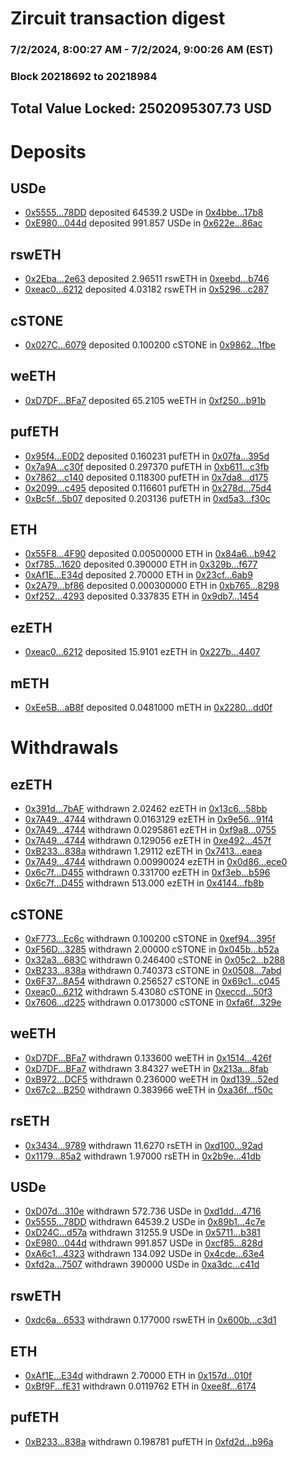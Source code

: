 # Zircuit transaction digest
### 7/2/2024, 8:00:27 AM - 7/2/2024, 9:00:26 AM (EST)
### Block 20218692 to 20218984

## Total Value Locked: 2502095307.73 USD

# Deposits
## USDe
- [0x5555...78DD](https://etherscan.io/address/0x5555551fc55B8800db43B69a3C4F468d413578DD) deposited 64539.2 USDe in [0x4bbe...17b8](https://etherscan.io/tx/0x5555551fc55B8800db43B69a3C4F468d413578DD)
- [0xE980...044d](https://etherscan.io/address/0xE980E6DBDFe460362C6E703327d43Ced226f044d) deposited 991.857 USDe in [0x622e...86ac](https://etherscan.io/tx/0xE980E6DBDFe460362C6E703327d43Ced226f044d)
## rswETH
- [0x2Eba...2e63](https://etherscan.io/address/0x2Eba250ade512228fB090252dbEE6F352D6e2e63) deposited 2.96511 rswETH in [0xeebd...b746](https://etherscan.io/tx/0x2Eba250ade512228fB090252dbEE6F352D6e2e63)
- [0xeac0...6212](https://etherscan.io/address/0xeac027528CdfC707ac4e7543D613f5A02E986212) deposited 4.03182 rswETH in [0x5296...c287](https://etherscan.io/tx/0xeac027528CdfC707ac4e7543D613f5A02E986212)
## cSTONE
- [0x027C...6079](https://etherscan.io/address/0x027C61bdcc5635ef625ee43E4837b95d8Fc76079) deposited 0.100200 cSTONE in [0x9862...1fbe](https://etherscan.io/tx/0x027C61bdcc5635ef625ee43E4837b95d8Fc76079)
## weETH
- [0xD7DF...BFa7](https://etherscan.io/address/0xD7DF7E085214743530afF339aFC420c7c720BFa7) deposited 65.2105 weETH in [0xf250...b91b](https://etherscan.io/tx/0xD7DF7E085214743530afF339aFC420c7c720BFa7)
## pufETH
- [0x95f4...E0D2](https://etherscan.io/address/0x95f468a49610dEb29c11e0bf7D42d6e7D44aE0D2) deposited 0.160231 pufETH in [0x07fa...395d](https://etherscan.io/tx/0x95f468a49610dEb29c11e0bf7D42d6e7D44aE0D2)
- [0x7a9A...c30f](https://etherscan.io/address/0x7a9A70BD3382D57faBA7B9105c5335471a17c30f) deposited 0.297370 pufETH in [0xb611...c3fb](https://etherscan.io/tx/0x7a9A70BD3382D57faBA7B9105c5335471a17c30f)
- [0x7862...c140](https://etherscan.io/address/0x7862252A244E881950A8bb429C97696Aa327c140) deposited 0.118300 pufETH in [0x7da8...d175](https://etherscan.io/tx/0x7862252A244E881950A8bb429C97696Aa327c140)
- [0x2099...c495](https://etherscan.io/address/0x2099E7156090d8eEc355Dc19Ea63466bfFa8c495) deposited 0.116601 pufETH in [0x278d...75d4](https://etherscan.io/tx/0x2099E7156090d8eEc355Dc19Ea63466bfFa8c495)
- [0xBc5f...5b07](https://etherscan.io/address/0xBc5fa30c17336C4a7E38Eb6258f58883C2875b07) deposited 0.203136 pufETH in [0xd5a3...f30c](https://etherscan.io/tx/0xBc5fa30c17336C4a7E38Eb6258f58883C2875b07)
## ETH
- [0x55F8...4F90](https://etherscan.io/address/0x55F847ba521B76BAbfa52eD8A4Ceb204815F4F90) deposited 0.00500000 ETH in [0x84a6...b942](https://etherscan.io/tx/0x55F847ba521B76BAbfa52eD8A4Ceb204815F4F90)
- [0xf785...1620](https://etherscan.io/address/0xf78527B42BC896253689ef9ACc37c73a00971620) deposited 0.390000 ETH in [0x329b...f677](https://etherscan.io/tx/0xf78527B42BC896253689ef9ACc37c73a00971620)
- [0xAf1E...E34d](https://etherscan.io/address/0xAf1E7AaE0fdcb85eDCB3E456B4Da3D5F57C4E34d) deposited 2.70000 ETH in [0x23cf...6ab9](https://etherscan.io/tx/0xAf1E7AaE0fdcb85eDCB3E456B4Da3D5F57C4E34d)
- [0x2A79...bf86](https://etherscan.io/address/0x2A79EaccbC360722F434Cc8986aA33A42a9dbf86) deposited 0.000300000 ETH in [0xb765...8298](https://etherscan.io/tx/0x2A79EaccbC360722F434Cc8986aA33A42a9dbf86)
- [0xf252...4293](https://etherscan.io/address/0xf2520B2701f423d316755D5625E18CfBB39a4293) deposited 0.337835 ETH in [0x9db7...1454](https://etherscan.io/tx/0xf2520B2701f423d316755D5625E18CfBB39a4293)
## ezETH
- [0xeac0...6212](https://etherscan.io/address/0xeac027528CdfC707ac4e7543D613f5A02E986212) deposited 15.9101 ezETH in [0x227b...4407](https://etherscan.io/tx/0xeac027528CdfC707ac4e7543D613f5A02E986212)
## mETH
- [0xEe5B...aB8f](https://etherscan.io/address/0xEe5B5c60EE61b9E1CC1b38CDBA7401b60Bf9aB8f) deposited 0.0481000 mETH in [0x2280...dd0f](https://etherscan.io/tx/0xEe5B5c60EE61b9E1CC1b38CDBA7401b60Bf9aB8f)
# Withdrawals
## ezETH
- [0x391d...7bAF](https://etherscan.io/address/0x391d59e386A4731bf59C906606447137a6977bAF) withdrawn 2.02462 ezETH in [0x13c6...58bb](https://etherscan.io/tx/0x391d59e386A4731bf59C906606447137a6977bAF)
- [0x7A49...4744](https://etherscan.io/address/0x7A493Be5c2ce014cD049Bf178a1ac0Db1B434744) withdrawn 0.0163129 ezETH in [0x9e56...91f4](https://etherscan.io/tx/0x7A493Be5c2ce014cD049Bf178a1ac0Db1B434744)
- [0x7A49...4744](https://etherscan.io/address/0x7A493Be5c2ce014cD049Bf178a1ac0Db1B434744) withdrawn 0.0295861 ezETH in [0xf9a8...0755](https://etherscan.io/tx/0x7A493Be5c2ce014cD049Bf178a1ac0Db1B434744)
- [0x7A49...4744](https://etherscan.io/address/0x7A493Be5c2ce014cD049Bf178a1ac0Db1B434744) withdrawn 0.129056 ezETH in [0xe492...457f](https://etherscan.io/tx/0x7A493Be5c2ce014cD049Bf178a1ac0Db1B434744)
- [0xB233...838a](https://etherscan.io/address/0xB23324A8D6249d7Ae7e75CeCFea1D3C14651838a) withdrawn 1.29112 ezETH in [0x7413...eaea](https://etherscan.io/tx/0xB23324A8D6249d7Ae7e75CeCFea1D3C14651838a)
- [0x7A49...4744](https://etherscan.io/address/0x7A493Be5c2ce014cD049Bf178a1ac0Db1B434744) withdrawn 0.00990024 ezETH in [0x0d86...ece0](https://etherscan.io/tx/0x7A493Be5c2ce014cD049Bf178a1ac0Db1B434744)
- [0x6c7f...D455](https://etherscan.io/address/0x6c7fA423bF314f0ac9FE74afD50E82a5d41FD455) withdrawn 0.331700 ezETH in [0xf3eb...b596](https://etherscan.io/tx/0x6c7fA423bF314f0ac9FE74afD50E82a5d41FD455)
- [0x6c7f...D455](https://etherscan.io/address/0x6c7fA423bF314f0ac9FE74afD50E82a5d41FD455) withdrawn 513.000 ezETH in [0x4144...fb8b](https://etherscan.io/tx/0x6c7fA423bF314f0ac9FE74afD50E82a5d41FD455)
## cSTONE
- [0xF773...Ec6c](https://etherscan.io/address/0xF77361b18332312634001ed34b5568755855Ec6c) withdrawn 0.100200 cSTONE in [0xef94...395f](https://etherscan.io/tx/0xF77361b18332312634001ed34b5568755855Ec6c)
- [0xF56D...3285](https://etherscan.io/address/0xF56D4380594624c6Bdd9Ee58D6060F4310733285) withdrawn 2.00000 cSTONE in [0x045b...b52a](https://etherscan.io/tx/0xF56D4380594624c6Bdd9Ee58D6060F4310733285)
- [0x32a3...683C](https://etherscan.io/address/0x32a3F8483dF787055A56D76bdA1996C4202b683C) withdrawn 0.246400 cSTONE in [0x05c2...b288](https://etherscan.io/tx/0x32a3F8483dF787055A56D76bdA1996C4202b683C)
- [0xB233...838a](https://etherscan.io/address/0xB23324A8D6249d7Ae7e75CeCFea1D3C14651838a) withdrawn 0.740373 cSTONE in [0x0508...7abd](https://etherscan.io/tx/0xB23324A8D6249d7Ae7e75CeCFea1D3C14651838a)
- [0x6F37...8A54](https://etherscan.io/address/0x6F37Ad23E589b6Bbc054D61afF6a95e5c3218A54) withdrawn 0.256527 cSTONE in [0x69c1...c045](https://etherscan.io/tx/0x6F37Ad23E589b6Bbc054D61afF6a95e5c3218A54)
- [0xeac0...6212](https://etherscan.io/address/0xeac027528CdfC707ac4e7543D613f5A02E986212) withdrawn 5.43080 cSTONE in [0xeccd...50f3](https://etherscan.io/tx/0xeac027528CdfC707ac4e7543D613f5A02E986212)
- [0x7606...d225](https://etherscan.io/address/0x760667405D82041AD9ae09a092cD08e5E547d225) withdrawn 0.0173000 cSTONE in [0xfa6f...329e](https://etherscan.io/tx/0x760667405D82041AD9ae09a092cD08e5E547d225)
## weETH
- [0xD7DF...BFa7](https://etherscan.io/address/0xD7DF7E085214743530afF339aFC420c7c720BFa7) withdrawn 0.133600 weETH in [0x1514...426f](https://etherscan.io/tx/0xD7DF7E085214743530afF339aFC420c7c720BFa7)
- [0xD7DF...BFa7](https://etherscan.io/address/0xD7DF7E085214743530afF339aFC420c7c720BFa7) withdrawn 3.84327 weETH in [0x213a...8fab](https://etherscan.io/tx/0xD7DF7E085214743530afF339aFC420c7c720BFa7)
- [0xB972...DCF5](https://etherscan.io/address/0xB9723063e141B519ee0792c8EB87a5d4191cDCF5) withdrawn 0.236000 weETH in [0xd139...52ed](https://etherscan.io/tx/0xB9723063e141B519ee0792c8EB87a5d4191cDCF5)
- [0x67c2...B250](https://etherscan.io/address/0x67c259270AD00479E7ceFdD080F2871E9610B250) withdrawn 0.383966 weETH in [0xa36f...f50c](https://etherscan.io/tx/0x67c259270AD00479E7ceFdD080F2871E9610B250)
## rsETH
- [0x3434...9789](https://etherscan.io/address/0x34349c5569e7B846c3558961552D2202760A9789) withdrawn 11.6270 rsETH in [0xd100...92ad](https://etherscan.io/tx/0x34349c5569e7B846c3558961552D2202760A9789)
- [0x1179...85a2](https://etherscan.io/address/0x117950051Fd151d394a4551dB296518369a285a2) withdrawn 1.97000 rsETH in [0x2b9e...41db](https://etherscan.io/tx/0x117950051Fd151d394a4551dB296518369a285a2)
## USDe
- [0xD07d...310e](https://etherscan.io/address/0xD07d9FEDFdE56F288966f903aD50E3ca7c77310e) withdrawn 572.736 USDe in [0xd1dd...4716](https://etherscan.io/tx/0xD07d9FEDFdE56F288966f903aD50E3ca7c77310e)
- [0x5555...78DD](https://etherscan.io/address/0x5555551fc55B8800db43B69a3C4F468d413578DD) withdrawn 64539.2 USDe in [0x89b1...4c7e](https://etherscan.io/tx/0x5555551fc55B8800db43B69a3C4F468d413578DD)
- [0xD24C...d57a](https://etherscan.io/address/0xD24Cfe2d0fa81369ca6291c28ac5426e16B6d57a) withdrawn 31255.9 USDe in [0x5711...b381](https://etherscan.io/tx/0xD24Cfe2d0fa81369ca6291c28ac5426e16B6d57a)
- [0xE980...044d](https://etherscan.io/address/0xE980E6DBDFe460362C6E703327d43Ced226f044d) withdrawn 991.857 USDe in [0xcf85...828d](https://etherscan.io/tx/0xE980E6DBDFe460362C6E703327d43Ced226f044d)
- [0xA6c1...4323](https://etherscan.io/address/0xA6c1B4478d91C4a3E6B6AE6621524438a09b4323) withdrawn 134.092 USDe in [0x4cde...63e4](https://etherscan.io/tx/0xA6c1B4478d91C4a3E6B6AE6621524438a09b4323)
- [0xfd2a...7507](https://etherscan.io/address/0xfd2a14306a065565f92BeF8cb10879Bf5EfE7507) withdrawn 390000 USDe in [0xa3dc...c41d](https://etherscan.io/tx/0xfd2a14306a065565f92BeF8cb10879Bf5EfE7507)
## rswETH
- [0xdc6a...6533](https://etherscan.io/address/0xdc6a35D193Cd055A195bfE12363561DE82de6533) withdrawn 0.177000 rswETH in [0x600b...c3d1](https://etherscan.io/tx/0xdc6a35D193Cd055A195bfE12363561DE82de6533)
## ETH
- [0xAf1E...E34d](https://etherscan.io/address/0xAf1E7AaE0fdcb85eDCB3E456B4Da3D5F57C4E34d) withdrawn 2.70000 ETH in [0x157d...010f](https://etherscan.io/tx/0xAf1E7AaE0fdcb85eDCB3E456B4Da3D5F57C4E34d)
- [0xBf9F...fE31](https://etherscan.io/address/0xBf9F1b90066F43D59e4f4D061FC838E4fdDCfE31) withdrawn 0.0119762 ETH in [0xee8f...6174](https://etherscan.io/tx/0xBf9F1b90066F43D59e4f4D061FC838E4fdDCfE31)
## pufETH
- [0xB233...838a](https://etherscan.io/address/0xB23324A8D6249d7Ae7e75CeCFea1D3C14651838a) withdrawn 0.198781 pufETH in [0xfd2d...b96a](https://etherscan.io/tx/0xB23324A8D6249d7Ae7e75CeCFea1D3C14651838a)

